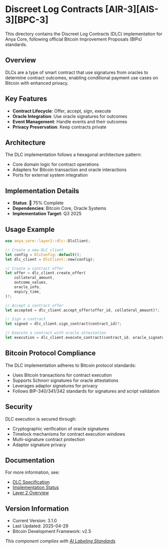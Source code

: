 # Discreet Log Contracts [AIR-3][AIS-3][BPC-3]

This directory contains the Discreet Log Contracts (DLC) implementation for Anya Core, following official Bitcoin Improvement Proposals (BIPs) standards.

## Overview

DLCs are a type of smart contract that use signatures from oracles to determine contract outcomes, enabling conditional payment use cases on Bitcoin with enhanced privacy.

## Key Features

- **Contract Lifecycle**: Offer, accept, sign, execute
- **Oracle Integration**: Use oracle signatures for outcomes
- **Event Management**: Handle events and their outcomes
- **Privacy Preservation**: Keep contracts private

## Architecture

The DLC implementation follows a hexagonal architecture pattern:

- Core domain logic for contract operations
- Adapters for Bitcoin transaction and oracle interactions
- Ports for external system integration

## Implementation Details

- **Status**: 🔄 75% Complete
- **Dependencies**: Bitcoin Core, Oracle Systems
- **Implementation Target**: Q3 2025

## Usage Example

```rust
use anya_core::layer2::dlc::DlcClient;

// Create a new DLC client
let config = DlcConfig::default();
let dlc_client = DlcClient::new(config);

// Create a contract offer
let offer = dlc_client.create_offer(
    collateral_amount,
    outcome_values,
    oracle_info,
    expiry_time,
)?;

// Accept a contract offer
let accepted = dlc_client.accept_offer(offer_id, collateral_amount)?;

// Sign a contract
let signed = dlc_client.sign_contract(contract_id)?;

// Execute a contract with oracle attestation
let execution = dlc_client.execute_contract(contract_id, oracle_signature)?;
```

## Bitcoin Protocol Compliance

The DLC implementation adheres to Bitcoin protocol standards:

- Uses Bitcoin transactions for contract execution
- Supports Schnorr signatures for oracle attestations
- Leverages adaptor signatures for privacy
- Follows BIP-340/341/342 standards for signatures and script validation

## Security

DLC execution is secured through:

- Cryptographic verification of oracle signatures
- Timelock mechanisms for contract execution windows
- Multi-signature contract protection
- Adaptor signature privacy

## Documentation

For more information, see:

- [DLC Specification](https://github.com/discreetlogcontracts/dlcspecs)
- [Implementation Status](../../../../docs/IMPLEMENTATION_MILESTONES.md)
- [Layer 2 Overview](../../../../docs/architecture/OVERVIEW.md)

## Version Information

- Current Version: 3.1.0
- Last Updated: 2025-04-29
- Bitcoin Development Framework: v2.5

*This component complies with [AI Labeling Standards](../../../../docs/standards/AI_LABELING.md)* 